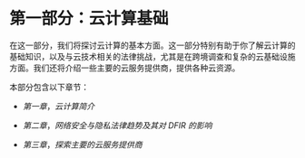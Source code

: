 # 第一部分：云计算基础

在这一部分，我们将探讨云计算的基本方面。这一部分特别有助于你了解云计算的基础知识，以及与云技术相关的法律挑战，尤其是在跨境调查和复杂的云基础设施方面。我们还将介绍一些主要的云服务提供商，提供各种云资源。

本部分包含以下章节：

+   *第一章*，*云计算简介*

+   *第二章*，*网络安全与隐私法律趋势及其对 DFIR 的影响*

+   *第三章*，*探索主要的云服务提供商*
